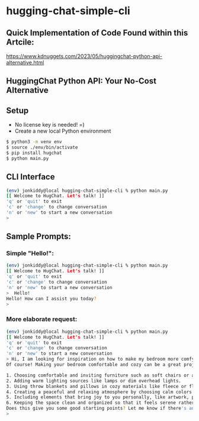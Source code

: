 # hugging-chat-simple-cli

## Quick Implementation of Code Found within this Artcile:
https://www.kdnuggets.com/2023/05/huggingchat-python-api-alternative.html

## HuggingChat Python API: Your No-Cost Alternative

## Setup
* No license key is needed! =)
* Create a new local Python environment
```bash
$ python3 -m venv env
$ source ./env/bin/activate
$ pip install hugchat
$ python main.py
```

## CLI Interface
```bash
(env) jonkiddy@local hugging-chat-simple-cli % python main.py
[[ Welcome to HugChat. Let's talk! ]]
'q' or 'quit' to exit
'c' or 'change' to change conversation
'n' or 'new' to start a new conversation
> 
```

## Sample Prompts:

### Simple "Hello!":
``` bash
(env) jonkiddy@local hugging-chat-simple-cli % python main.py
[[ Welcome to HugChat. Let's talk! ]]
'q' or 'quit' to exit
'c' or 'change' to change conversation
'n' or 'new' to start a new conversation
>  Hello!
Hello! How can I assist you today?
>
```

### More elaborate request:
``` bash
(env) jonkiddy@local hugging-chat-simple-cli % python main.py
[[ Welcome to HugChat. Let's talk! ]]
'q' or 'quit' to exit
'c' or 'change' to change conversation
'n' or 'new' to start a new conversation
> Hi, I am looking for inspiration on how to make my bedroom more comfy, would you have some ideas?
Of course! Making your bedroom comfortable and cozy can be a great project. Some things that might help include:

1. Choosing comfortable and inviting furniture such as soft chairs or a reading nook.
2. Adding warm lighting sources like lamps or dim overhead lights.
3. Using throw blankets and pillows in cozy materials like fleece or flannel.
4. Creating a peaceful and relaxing atmosphere by choosing calm colors and natural materials like wood or stone.
5. Including elements that bring joy to you personally, like artwork, photos, or souvenirs.
6. Keeping the space clean and organized so that it feels serene rather than cluttered.
Does this give you some good starting points? Let me know if there's anything else specific I can help with!
>
```